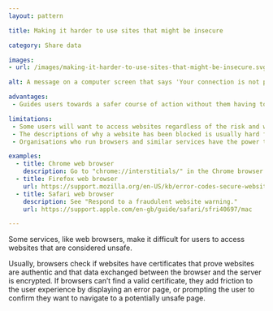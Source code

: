 ```yaml
---
layout: pattern

title: Making it harder to use sites that might be insecure

category: Share data

images:
- url: /images/making-it-harder-to-use-sites-that-might-be-insecure.svg

alt: A message on a computer screen that says 'Your connection is not private'. A button underneath the message says 'Back to safety'.

advantages:
 - Guides users towards a safer course of action without them having to understand complex systems and technologies, like Certificate Transparency.

limitations:
 - Some users will want to access websites regardless of the risk and will find this experience difficult.
 - The descriptions of why a website has been blocked is usually hard for an end user to understand, and it’s often not clear what parts of a website aren’t secure.
 - Organisations who run browsers and similar services have the power to influence what websites users can access.

examples:
  - title: Chrome web browser
    description: Go to "chrome://interstitials/" in the Chrome browser to see examples of error pages.
  - title: Firefox web browser
    url: https://support.mozilla.org/en-US/kb/error-codes-secure-websites
  - title: Safari web browser
    description: See "Respond to a fraudulent website warning."
    url: https://support.apple.com/en-gb/guide/safari/sfri40697/mac

---
```


Some services, like web browsers, make it difficult for users to access websites that are considered unsafe.

Usually, browsers check if websites have certificates that prove websites are authentic and that data exchanged between the browser and the server is encrypted. If browsers can’t find a valid certificate, they add friction to the user experience by displaying an error page, or prompting the user to confirm they want to navigate to a potentially unsafe page.

